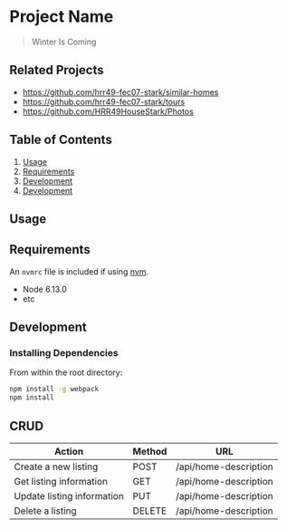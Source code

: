 # Project Name

> Winter Is Coming

## Related Projects

  - https://github.com/hrr49-fec07-stark/similar-homes
  - https://github.com/hrr49-fec07-stark/tours
  - https://github.com/HRR49HouseStark/Photos



## Table of Contents

1. [Usage](#Usage)
1. [Requirements](#requirements)
1. [Development](#development)
1. [Development](#CRUD)


## Usage

>

## Requirements

An `nvmrc` file is included if using [nvm](https://github.com/creationix/nvm).

- Node 6.13.0
- etc

## Development

### Installing Dependencies

From within the root directory:

```sh
npm install -g webpack
npm install
```

## CRUD

| Action | Method | URL |
|---|---|---|
Create a new listing|POST|/api/home-description
Get listing information|GET|/api/home-description
Update listing information|PUT|/api/home-description
Delete a listing|DELETE|/api/home-description